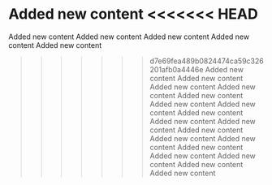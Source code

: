 Added new content
<<<<<<< HEAD
=======
Added new content
Added new content
Added new content
Added new content
Added new content
>>>>>>> d7e69fea489b0824474ca59c326201afb0a4446e
Added new content
Added new content
Added new content
Added new content
Added new content
Added new content
Added new content
Added new content
Added new content
Added new content
Added new content
Added new content
Added new content
Added new content
Added new content
Added new content
Added new content
Added new content
